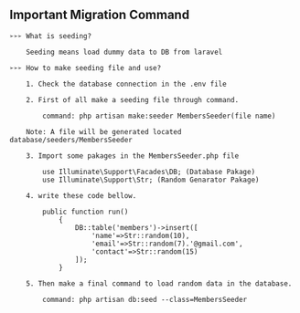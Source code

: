 ## **Important Migration Command**

    ➢➢➢ What is seeding?
    
        Seeding means load dummy data to DB from laravel
        
    ➢➢➢ How to make seeding file and use?
    
        1. Check the database connection in the .env file
    
        2. First of all make a seeding file through command.
        
            command: php artisan make:seeder MembersSeeder(file name) 
        
        Note: A file will be generated located database/seeders/MembersSeeder
        
        3. Import some pakages in the MembersSeeder.php file
        
            use Illuminate\Support\Facades\DB; (Database Pakage)
            use Illuminate\Support\Str; (Random Genarator Pakage)
        
        4. write these code bellow.
        
            public function run()
                {
                    DB::table('members')->insert([
                        'name'=>Str::random(10),
                        'email'=>Str::random(7).'@gmail.com',
                        'contact'=>Str::random(15)
                    ]);
                }
        
        5. Then make a final command to load random data in the database.
        
            command: php artisan db:seed --class=MembersSeeder    